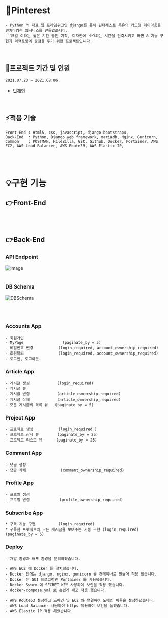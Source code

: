 # 🐍Pinterest
    - Python 의 대표 웹 프레임워크인 django를 통해 핀터레스트 특유의 카드형 레이아웃을 벤치마킹한 웹서비스를 만들었습니다.
    - 15일 이라는 짧은 기간 동안 기획, 디자인에 소요되는 시간을 단축시키고 화면 & 기능 구현과 리팩토링에 중점을 두기 위한 프로젝트입니다.
<br>

## 🐝프로젝트 기간 및 인원
    2021.07.23 ~ 2021.08.06. 
- [민재현](https://github.com/MinJaehyun/pinterest)

<br>

## ⚡️적용 기술
    Front-End : Html5, css, javascript, django-bootstrap4, 
    Back-End  : Python, Django web framework, mariadb, Nginx, Gunicorn,  
    Common    : POSTMAN, FileZilla, Git, Github, Docker, Portainer, AWS EC2, AWS Load Balancer, AWS Route53, AWS Elastic IP, 
<br><br>

# 💡구현 기능

## 👉Front-End
    
<br><br>


## 👉Back-End

### API Endpoint
![image](https://user-images.githubusercontent.com/43669992/128622814-c27dd7f3-5236-473a-81ae-12a621e85dae.png)
<br><br>

### DB Schema
![DBSchema](https://user-images.githubusercontent.com/43669992/134665480-9f525169-e9ce-4d89-83cd-5489dc31abb6.png)
    
<br><br>

### Accounts App 
    - 회원가입 
    - MyPage                 (paginate_by = 5)
    - 비밀번호 변경           (login_required, account_ownership_required)
    - 회원탈퇴               (login_required, account_ownership_required)
    - 로그인, 로그아웃

### Article App
    - 게시글 생성            (login_required)
    - 게시글 뷰
    - 게시글 변경            (article_ownership_required)
    - 게시글 삭제            (article_ownership_required)
    - 모든 게시글의 목록 뷰   (paginate_by = 5)

### Project App
    - 프로젝트 생성           (login_required ) 
    - 프로젝트 상세 뷰        (paginate_by = 25) 
    - 프로젝트 리스트 뷰      (paginate_by = 25)  

### Comment App
    - 댓글 생성
    - 댓글 삭제               (comment_ownership_required)
    
### Profile App
    - 프로필 생성
    - 프로필 변경             (profile_ownership_required)

### Subscribe App
    * 구독 기능 구현          (login_required)
    * 구독한 프로젝트의 모든 게시글을 보여주는 기능 구현 (login_required) (paginate_by = 5)

### Deploy
    - 개발 환경과 배포 환경을 분리하였습니다.

    - AWS EC2 에 Docker 를 설치했습니다.
    - Docker 안에는 django, nginx, gunicorn 을 컨테이너로 만들어 적용 했습니다.
    - Docker 는 GUI 프로그램인 Portainer 를 사용했습니다.
    - Docker Swarm 에 SECRET_KEY 사용하여 보안을 적용 했습니다.
    - docker-compose.yml 로 손쉽게 배포 적용 했습니다.

    - AWS Route53 설정하고 도메인 및 EC2 와 연결하여 도메인 이름을 설정하였습니다. 
    - AWS Load Balancer 사용하여 https 적용하여 보안을 높였습니다.
    - AWS Elastic IP 적용 하였습니다.  
